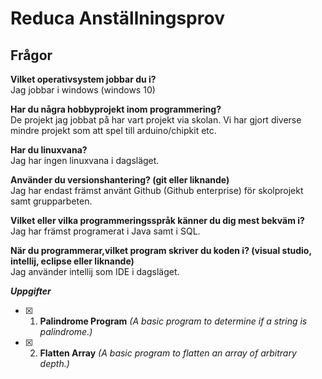 # Reduca Anställningsprov
## Frågor
**Vilket operativsystem jobbar du i?**  
Jag jobbar i windows (windows 10)

**Har du några hobbyprojekt inom programmering?**  
De projekt jag jobbat på har vart projekt via skolan. Vi har gjort diverse mindre projekt som att spel till arduino/chipkit etc.

**Har du linuxvana?**  
Jag har ingen linuxvana i dagsläget.

**Använder du versionshantering? (git eller liknande)**  
Jag har endast främst använt Github (Github enterprise) för skolprojekt samt grupparbeten. 

**Vilket eller vilka programmeringsspråk känner du dig mest bekväm i?**  
Jag har främst programerat i Java samt i SQL.

**När du programmerar,vilket program skriver du koden i? (visual studio, intellij, eclipse eller liknande)**  
Jag använder intellij som IDE i dagsläget.

***Uppgifter***
- [x] 1. **Palindrome Program** _(A basic program to determine if a string is palindrome.)_
- [x] 2. **Flatten Array** _(A basic program to flatten an array of arbitrary depth.)_
